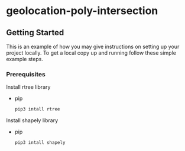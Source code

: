 # geolocation-poly-intersection

<!-- GETTING STARTED -->
## Getting Started

This is an example of how you may give instructions on setting up your project locally.
To get a local copy up and running follow these simple example steps.

### Prerequisites

Install rtree library
* pip
  ```sh
  pip3 intall rtree
  ```
Install shapely library
* pip
  ```sh
  pip3 intall shapely
  ```
